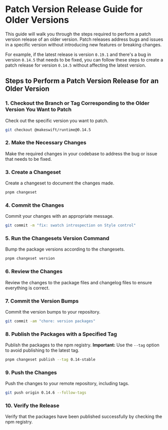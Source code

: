 # Patch Version Release Guide for Older Versions

This guide will walk you through the steps required to perform a patch version release of an older version. Patch releases address bugs and issues in a specific version without introducing new features or breaking changes.

For example, if the latest release is version `0.19.1` and there's a bug in version `0.14.5` that needs to be fixed, you can follow these steps to create a patch release for version `0.14.5` without affecting the latest version.

## Steps to Perform a Patch Version Release for an Older Version

### 1. Checkout the Branch or Tag Corresponding to the Older Version You Want to Patch

Check out the specific version you want to patch.

```bash
git checkout @makeswift/runtime@0.14.5
```

### 2. Make the Necessary Changes

Make the required changes in your codebase to address the bug or issue that needs to be fixed.

### 3. Create a Changeset

Create a changeset to document the changes made.

```bash
pnpm changeset
```

### 4. Commit the Changes

Commit your changes with an appropriate message.

```bash
git commit -m "fix: swatch introspection on Style control"
```

### 5. Run the Changesets Version Command

Bump the package versions according to the changesets.

```bash
pnpm changeset version
```

### 6. Review the Changes

Review the changes to the package files and changelog files to ensure everything is correct.

### 7. Commit the Version Bumps

Commit the version bumps to your repository.

```bash
git commit -am "chore: version packages"
```

### 8. Publish the Packages with a Specified Tag

Publish the packages to the npm registry. **Important:** Use the `--tag` option to avoid publishing to the latest tag.

```bash
pnpm changeset publish --tag 0.14-stable
```

### 9. Push the Changes

Push the changes to your remote repository, including tags.

```bash
git push origin 0.14.6 --follow-tags
```

### 10. Verify the Release

Verify that the packages have been published successfully by checking the npm registry.
